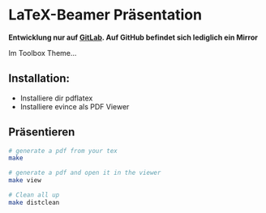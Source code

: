  LaTeX-Beamer Präsentation
===========================

**Entwicklung nur auf [GitLab](https://gitlab.com/ToolboxBodensee/vortrag/latex-baemer_template). Auf GitHub befindet sich lediglich ein Mirror**

Im Toolbox Theme...

 Installation:
-----------
 + Installiere dir pdflatex
 + Installiere evince als PDF Viewer 

 Präsentieren
--------------
```bash
# generate a pdf from your tex
make

# generate a pdf and open it in the viewer
make view

# Clean all up
make distclean
```

